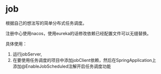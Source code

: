# job
根据自己的想法写的简单分布式任务调度。

注册中心使用nacos，使用eureka的话修改依赖已经配置文件可以无缝替换。

具体使用：
  1. 运行jobServer,
  2. 在要使用任务调度的项目中添加jobClient依赖，然后在SpringApplication上添加@EnableJobScheduled注解开启任务调度功能
